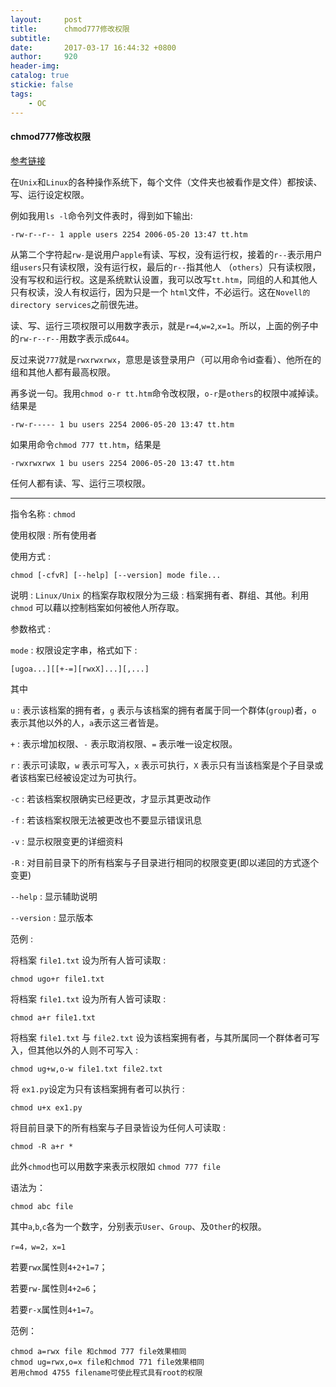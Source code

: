 ```yaml
---
layout:     post
title:      chmod777修改权限
subtitle:   
date:       2017-03-17 16:44:32 +0800
author:     920
header-img: 
catalog: true
stickie: false
tags:
    - OC
---
```


#### chmod777修改权限

[参考链接](http://william71.blogbus.com/logs/33484772.html)

在`Unix`和`Linux`的各种操作系统下，每个文件（文件夹也被看作是文件）都按读、写、运行设定权限。

例如我用`ls -l`命令列文件表时，得到如下输出:
```
-rw-r--r-- 1 apple users 2254 2006-05-20 13:47 tt.htm
```
从第二个字符起`rw-`是说用户`apple`有读、写权，没有运行权，接着的`r--`表示用户组`users`只有读权限，没有运行权，最后的`r--`指其他人 （`others`）只有读权限，没有写权和运行权。这是系统默认设置，我可以改写`tt.htm`，同组的人和其他人只有权读，没人有权运行，因为只是一个 `html`文件，不必运行。这在`Novell的directory services`之前很先进。

读、写、运行三项权限可以用数字表示，就是`r=4`,`w=2`,`x=1`。所以，上面的例子中的`rw-r--r--`用数字表示成`644`。

反过来说`777`就是`rwxrwxrwx`，意思是该登录用户（可以用命令id查看）、他所在的组和其他人都有最高权限。

再多说一句。我用`chmod o-r tt.htm`命令改权限，`o-r`是`others`的权限中减掉读。结果是
```
-rw-r----- 1 bu users 2254 2006-05-20 13:47 tt.htm
```
如果用命令`chmod 777 tt.htm`，结果是
```
-rwxrwxrwx 1 bu users 2254 2006-05-20 13:47 tt.htm
```
任何人都有读、写、运行三项权限。

---

指令名称 : `chmod`

使用权限 : 所有使用者

使用方式 : 

```
chmod [-cfvR] [--help] [--version] mode file...
```

说明 : `Linux/Unix` 的档案存取权限分为三级 : 档案拥有者、群组、其他。利用 `chmod` 可以藉以控制档案如何被他人所存取。

参数格式 :

`mode` : 权限设定字串，格式如下 : 

```
[ugoa...][[+-=][rwxX]...][,...]
```
其中

`u` : 表示该档案的拥有者，`g` 表示与该档案的拥有者属于同一个群体(`group`)者，`o` 表示其他以外的人，`a`表示这三者皆是。

`+` :  表示增加权限、`-` 表示取消权限、`=` 表示唯一设定权限。

`r` : 表示可读取，`w` 表示可写入，`x` 表示可执行，`X` 表示只有当该档案是个子目录或者该档案已经被设定过为可执行。 

`-c` : 若该档案权限确实已经更改，才显示其更改动作

`-f` : 若该档案权限无法被更改也不要显示错误讯息

`-v` : 显示权限变更的详细资料

`-R` : 对目前目录下的所有档案与子目录进行相同的权限变更(即以递回的方式逐个变更)

`--help` : 显示辅助说明

`--version` : 显示版本

范例 :

将档案 `file1.txt` 设为所有人皆可读取 :

```
chmod ugo+r file1.txt
```

将档案 `file1.txt` 设为所有人皆可读取 :

```
chmod a+r file1.txt
```

将档案 `file1.txt` 与 `file2.txt` 设为该档案拥有者，与其所属同一个群体者可写入，但其他以外的人则不可写入 :

```
chmod ug+w,o-w file1.txt file2.txt
```

将 `ex1.py`设定为只有该档案拥有者可以执行 :

```
chmod u+x ex1.py
```

将目前目录下的所有档案与子目录皆设为任何人可读取 :

```
chmod -R a+r *
```

此外`chmod`也可以用数字来表示权限如 `chmod 777 file`

语法为：

```
chmod abc file
```

其中`a`,`b`,`c`各为一个数字，分别表示`User`、`Group`、及`Other`的权限。

```
r=4，w=2，x=1
```

若要`rwx`属性则`4+2+1=7`；

若要`rw-`属性则`4+2=6`；

若要`r-x`属性则`4+1=7`。


范例：

```
chmod a=rwx file 和chmod 777 file效果相同
chmod ug=rwx,o=x file和chmod 771 file效果相同
若用chmod 4755 filename可使此程式具有root的权限
```